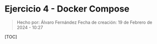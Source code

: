# Ejercicio 4 - Docker Compose

> Hecho por: Álvaro Fernández 
> Fecha de creación: 19 de Febrero de 2024 - 10:27

[TOC]